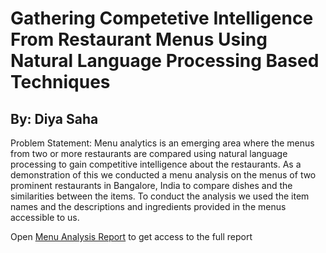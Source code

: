 # Gathering Competetive Intelligence From Restaurant Menus Using Natural Language Processing Based Techniques

By: Diya Saha
------------------------------------------------------------------------------------------------------------

Problem Statement:
  Menu analytics is an emerging area where the menus from two or more restaurants are compared using natural language processing to gain competitive intelligence about the restaurants. As a demonstration of this we conducted a menu analysis on the menus of two prominent restaurants in Bangalore, India to compare dishes and the similarities between the items. To conduct the analysis we used the item names and the descriptions and ingredients provided in the menus accessible to us.

Open [Menu Analysis Report](https://github.com/DiyadotSaha/Menu_Analysis/blob/main/Menu%20Analysis%20Report%20.pdf) to get access to the full report  



